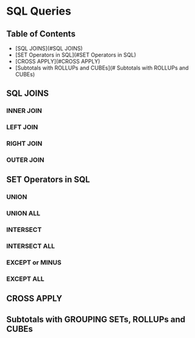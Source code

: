 
# SQL Queries

## Table of Contents
* [SQL JOINS](#SQL JOINS)
* [SET Operators in SQL](#SET Operators in SQL)
* [CROSS APPLY](#CROSS APPLY)
* [Subtotals with ROLLUPs and CUBEs](# Subtotals with ROLLUPs and CUBEs)
## SQL JOINS
### INNER JOIN
### LEFT JOIN
### RIGHT JOIN
### OUTER JOIN

## SET Operators in SQL

### UNION
### UNION ALL
### INTERSECT
### INTERSECT ALL
### EXCEPT or MINUS
### EXCEPT ALL

## CROSS APPLY
## Subtotals with GROUPING SETs, ROLLUPs and CUBEs

